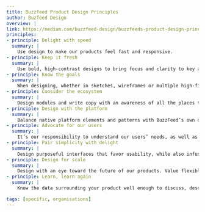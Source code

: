 ```yaml
---
title: Buzzfeed Product Design Principles
author: Buzfeed Design
overview: | 
link: https://medium.com/buzzfeed-design/buzzfeeds-product-design-principles-e7d99b74c46e
principles:
- principle: Delight with speed
  summary: |
    Use design to make our products feel fast and responsive. 
- principle: Keep it fresh
  summary: |
    Use bold, high-contrast designs to bring focus and clarity to key actions or information, and to represent BuzzFeed’s youthful brand.
- principle: Know the goals
  summary: |
    When designing, whether in sketches, wireframes or multiple high-fidelity options, our work should always reflect the product goals.
- principle: Consider the ecosystem
  summary: |
    Design modules and write copy with an awareness of all the places they may show up, as well as which types of BuzzFeed content they may appear with.
- principle: Design with the platform
  summary: |
    Balance native platform elements and patterns with BuzzFeed’s own design patterns and content. Our products should behave natively, while remaining uniquely BuzzFeed.
- principle: Advocate for our users 
  summary: |
    It’s our responsibility to understand our users’ needs, as well as to advocate for them with our teams and in our work.
- principle: Pair simplicity with delight
  summary: |
    Design purposeful interfaces that favor usability, while also infusing delight through color, animation and language.
- principle: Design for scale
  summary: |
    Design with an eye toward the future of our products. Value flexible, scalable designs that can quickly evolve alongside our content.
- principle: Learn, learn again 
  summary: |
    Know the data surrounding your product well enough to discuss, describe and deeply inform your design work. Constantly validate your ideas through A/B testing or qualitative analysis.

tags: [specific, organisations]
---
```

